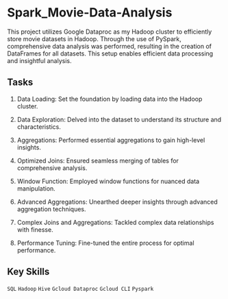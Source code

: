 # Spark_Movie-Data-Analysis
This project utilizes Google Dataproc as my Hadoop cluster to efficiently  store movie datasets in Hadoop. Through the use of PySpark, comprehensive data analysis was performed, resulting in the creation of DataFrames for all datasets. This setup enables efficient data processing and insightful analysis.

## Tasks

1. Data Loading: Set the foundation by loading data into the Hadoop cluster.

2. Data Exploration: Delved into the dataset to understand its structure and characteristics.

3. Aggregations: Performed essential aggregations to gain high-level insights.

4. Optimized Joins: Ensured seamless merging of tables for comprehensive analysis.

5. Window Function: Employed window functions for nuanced data manipulation.

6. Advanced Aggregations: Unearthed deeper insights through advanced aggregation techniques.

7. Complex Joins and Aggregations: Tackled complex data relationships with finesse.

8. Performance Tuning: Fine-tuned the entire process for optimal performance.


## Key Skills

`SQL`
`Hadoop`
`Hive`
`Gcloud Dataproc`
`Gcloud CLI`
`Pyspark`
